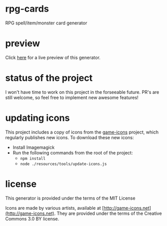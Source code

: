 rpg-cards
=========

RPG spell/item/monster card generator

preview
=======

Click [here](https://crobi.github.io/rpg-cards/generator/generate.html) for a live preview of this generator.

status of the project
=====================

I won't have time to work on this project in the forseeable future.
PR's are still welcome, so feel free to implement new awesome features!

updating icons
==============

This project includes a copy of icons from the [game-icons](http://game-icons.net) project,
which regularly publishes new icons.
To download these new icons:

- Install Imagemagick
- Run the following commands from the root of the project:
  - `npm install`
  - `node ./resources/tools/update-icons.js`


license
=======

This generator is provided under the terms of the MIT License

Icons are made by various artists, available at [http://game-icons.net](http://game-icons.net).
They are provided under the terms of the Creative Commons 3.0 BY license.
